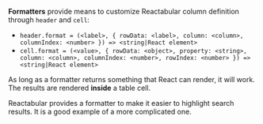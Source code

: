 **Formatters** provide means to customize Reactabular column definition through `header` and `cell`:

* `header.format = (<label>, { rowData: <label>, column: <column>, columnIndex: <number> }) => <string|React element>`
* `cell.format = (<value>, { rowData: <object>, property: <string>, column: <column>, columnIndex: <number>, rowIndex: <number> }) => <string|React element>`

As long as a formatter returns something that React can render, it will work. The results are rendered **inside** a table cell.

Reactabular provides a formatter to make it easier to highlight search results. It is a good example of a more complicated one.
